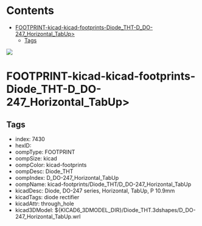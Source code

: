 



Contents
========

* [FOOTPRINT-kicad-kicad-footprints-Diode_THT-D_DO-247_Horizontal_TabUp>](#footprint-kicad-kicad-footprints-diode_tht-d_do-247_horizontal_tabup)
	* [Tags](#tags)
  
![][im]
# FOOTPRINT-kicad-kicad-footprints-Diode_THT-D_DO-247_Horizontal_TabUp>

## Tags

- index: 7430
- hexID: 
- oompType: FOOTPRINT
- oompSize: kicad
- oompColor: kicad-footprints
- oompDesc: Diode_THT
- oompIndex: D_DO-247_Horizontal_TabUp
- oompName: kicad-footprints/Diode_THT/D_DO-247_Horizontal_TabUp
- kicadDesc: Diode, DO-247 series, Horizontal, TabUp, P 10.9mm
- kicadTags: diode rectifier
- kicadAttr: through_hole
- kicad3DModel: ${KICAD6_3DMODEL_DIR}/Diode_THT.3dshapes/D_DO-247_Horizontal_TabUp.wrl



[im]: image.png
